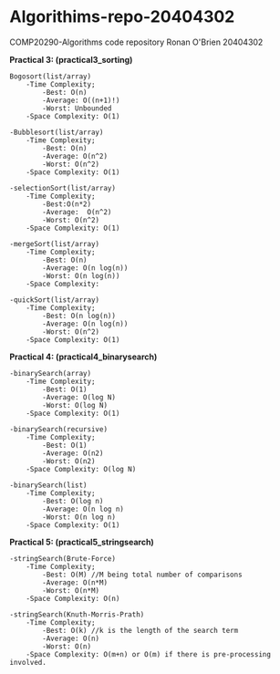 # Algorithims-repo-20404302
COMP20290-Algorithms code repository
Ronan O'Brien 20404302


**Practical 3: (practical3_sorting)**


	Bogosort(list/array)
		-Time Complexity; 
			-Best: O(n)
			-Average: O((n+1)!)
			-Worst: Unbounded
		-Space Complexity: O(1)
		
	-Bubblesort(list/array)
		-Time Complexity; 
			-Best: O(n)
			-Average: O(n^2)
			-Worst: O(n^2)
		-Space Complexity: O(1)
    
	-selectionSort(list/array)
		-Time Complexity; 
			-Best:O(n*2)
			-Average:  O(n^2)
			-Worst: O(n^2)
		-Space Complexity: O(1)
    
	-mergeSort(list/array)
		-Time Complexity; 
			-Best: O(n)
			-Average: O(n log(n))
			-Worst: O(n log(n))
		-Space Complexity: 
    
	-quickSort(list/array)
		-Time Complexity; 
			-Best: O(n log(n))
			-Average: O(n log(n))
			-Worst: O(n^2)
		-Space Complexity: O(1)
    
**Practical 4: (practical4_binarysearch)**


	-binarySearch(array)
		-Time Complexity;
			-Best: O(1)
			-Average: O(log N)
			-Worst: O(log N)
		-Space Complexity: O(1)
    
	-binarySearch(recursive)
		-Time Complexity;
			-Best: O(1)
			-Average: O(n2)
			-Worst: O(n2)
		-Space Complexity: O(log N)
    
	-binarySearch(list)
		-Time Complexity; 
			-Best: O(log n)
			-Average: O(n log n)
			-Worst: O(n log n)
		-Space Complexity: O(1)

    
**Practical 5: (practical5_stringsearch)**


	-stringSearch(Brute-Force)
		-Time Complexity; 
			-Best: O(M) //M being total number of comparisons
			-Average: O(n*M)
			-Worst: O(n*M)
		-Space Complexity: O(n)
    
	-stringSearch(Knuth-Morris-Prath)
		-Time Complexity; 
			-Best: O(k) //k is the length of the search term
			-Average: O(n)
			-Worst: O(n)
		-Space Complexity: O(m+n) or O(m) if there is pre-processing involved.


